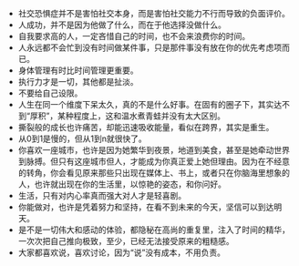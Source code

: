 * 社交恐惧症并不是害怕社交本身，而是害怕社交能力不行而导致的负面评价。  
* 人成功，并不是因为他做了什么，而在于他选择没做什么。  
* 自我要求高的人，一定吝惜自己的时间，也不会来浪费你的时间。  
* 人永远都不会忙到没有时间做某件事，只是那件事没有放在你的优先考虑项而已。  
* 身体管理有时比时间管理更重要。  
* 执行力才是一切，其他都是扯淡。
* 不要给自己设限。  
* 人生在同一个维度下呆太久，真的不是什么好事。在固有的圈子下，其实达不到“厚积”，某种程度上，这和温水煮青蛙并没有太大区别。  
* 撕裂般的成长也许痛苦，却能迅速吸收能量，看似在跨界，其实是重生。  
* 从0到1是慢的，但从1到n就很快了。  
* 你喜欢一座城市，也许是因为她繁华到夜景，地道到美食，甚至是她牵动世界到脉搏。但只有这座城市但人，才能成为你真正爱上她但理由。因为在不经意的转角，你会看见原来那些只出现在媒体上、书上，或者只在你脑海里想象的人，也许就出现在你的生活里，以惊艳的姿态，和你问好。  
* 生活，只有对内心率真而强大对人才是轻喜剧。  
* 你能做对，也许是凭着努力和坚持，在看不到未来的今天，坚信可以到达明天。  
* 是不是一切伟大和感动的体验，都隐秘在高尚的重复里，注入了时间的精华，一次次把自己推向极致，至少，已经无法接受原来的粗糙感。  
* 大家都喜欢说，喜欢讨论，因为“说”没有成本，不用负责。  
